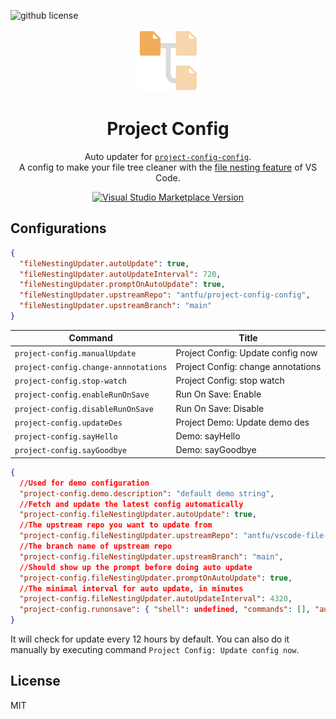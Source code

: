 <!-- #动态连接github仓库的图标 -->
![github license](https://img.shields.io/github/license/dmsrsrepos/project-config) 
<br>

<p align="center">
<img src="https://raw.githubusercontent.com/dmsrsrepos/project-config/main/extension/res/logo.png" style="width:100px;" />
</p>

<h1 align="center">Project Config</h1>

<p align="center">
Auto updater for <a href="https://github.com/open-dmsrs/project-config" target="_blank"><code>project-config-config</code></a>.<br>
A config to make your file tree cleaner with the <a href="https://code.visualstudio.com/updates/v1_64#_explorer-project-config">file nesting feature</a> of VS Code.</a>
</p>

<p align="center">
<a href="https://marketplace.visualstudio.com/items?itemName=cnjimbo.project-config" target="__blank"><img src="https://img.shields.io/visual-studio-marketplace/v/cnjimbo.project-config.svg?color=blue&amp;label=VS%20Code%20Marketplace&logo=visual-studio-code" alt="Visual Studio Marketplace Version" /></a>
</p>

## Configurations

```json
{
  "fileNestingUpdater.autoUpdate": true,
  "fileNestingUpdater.autoUpdateInterval": 720,
  "fileNestingUpdater.promptOnAutoUpdate": true,
  "fileNestingUpdater.upstreamRepo": "antfu/project-config-config",
  "fileNestingUpdater.upstreamBranch": "main"
}
```

<!-- commands -->

| Command                              | Title                              |
| ------------------------------------ | ---------------------------------- |
| `project-config.manualUpdate`        | Project Config: Update config now  |
| `project-config.change-annnotations` | Project Config: change annotations |
| `project-config.stop-watch`          | Project Config: stop watch         |
| `project-config.enableRunOnSave`     | Run On Save: Enable                |
| `project-config.disableRunOnSave`    | Run On Save: Disable               |
| `project-config.updateDes`           | Project Demo: Update demo des      |
| `project-config.sayHello`            | Demo: sayHello                     |
| `project-config.sayGoodbye`          | Demo: sayGoodbye                   |

<!-- commands -->

<!-- configsJson -->

```json
{
  //Used for demo configuration
  "project-config.demo.description": "default demo string",
  //Fetch and update the latest config automatically
  "project-config.fileNestingUpdater.autoUpdate": true,
  //The upstream repo you want to update from
  "project-config.fileNestingUpdater.upstreamRepo": "antfu/vscode-file-nesting-config",
  //The branch name of upstream repo
  "project-config.fileNestingUpdater.upstreamBranch": "main",
  //Should show up the prompt before doing auto update
  "project-config.fileNestingUpdater.promptOnAutoUpdate": true,
  //The minimal interval for auto update, in minutes
  "project-config.fileNestingUpdater.autoUpdateInterval": 4320,
  "project-config.runonsave": { "shell": undefined, "commands": [], "autoClearConsole": false },
}
```

<!-- configsJson -->
It will check for update every 12 hours by default. You can also do it manually by executing command `Project Config: Update config now`.

## License

MIT
